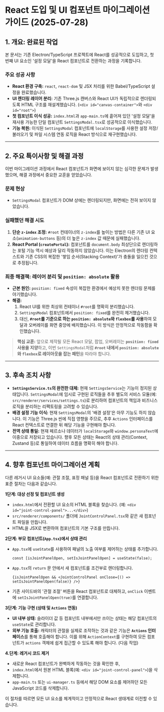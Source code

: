 # React 도입 및 UI 컴포넌트 마이그레이션 가이드 (2025-07-28)

## 1. 개요: 완료된 작업

본 문서는 기존 Electron/TypeScript 프로젝트에 React를 성공적으로 도입하고, 첫 번째 UI 요소인 '설정 모달'을 React 컴포넌트로 전환하는 과정을 기록합니다.

### 주요 성공 사항
- **React 환경 구축:** `react`, `react-dom` 및 JSX 처리를 위한 Babel/TypeScript 설정을 완료했습니다.
- **UI 렌더링 레이어 분리:** 기존 Three.js 캔버스와 React UI가 독립적으로 렌더링되도록 HTML 구조를 재설계했습니다. (`<div id="canvas-container">`와 `<div id="root">`)
- **첫 컴포넌트 이식 성공:** `index.html`과 `app-main.ts`에 흩어져 있던 '설정 모달'을 재사용 가능한 단일 컴포넌트 `SettingsModal.tsx`로 성공적으로 이식했습니다.
- **기능 복원:** 이식된 `SettingsModal` 컴포넌트에 `localStorage`를 사용한 설정 저장/불러오기 및 파일 시스템 연동 로직을 React 방식으로 재구현했습니다.

---

## 2. 주요 특이사항 및 해결 과정

이번 마이그레이션 과정에서 React 컴포넌트가 화면에 보이지 않는 심각한 문제가 발생했으며, 해결 과정에서 중요한 교훈을 얻었습니다.

### 문제 현상
- `SettingsModal` 컴포넌트가 DOM 상에는 렌더링되지만, 화면에는 전혀 보이지 않았습니다.

### 실패했던 해결 시도
1.  **단순 `z-index` 조정:** `#root` 컨테이너의 `z-index`를 높이는 방법은 다른 기존 UI 요소(`animation-buttons` 등)의 더 높은 `z-index` 값 때문에 실패했습니다.
2.  **React Portal (`createPortal`):** 컴포넌트를 `document.body` 최상단으로 렌더링하는 포털 기능 역시 예상과 달리 작동하지 않았습니다. 이는 Electron의 렌더링 컨텍스트와 기존 CSS의 복잡한 '쌓임 순서(Stacking Context)'가 충돌을 일으킨 것으로 추정됩니다.

### 최종 해결책: 레이어 분리 및 `position: absolute` 활용
- **근본 원인:** `position: fixed` 속성이 복잡한 환경에서 예상치 못한 렌더링 문제를 야기했습니다.
- **해결:**
    1.  React UI를 위한 최상위 컨테이너 `#root`를 명확히 분리했습니다.
    2.  `SettingsModal` 컴포넌트에서 `position: fixed`를 완전히 제거했습니다.
    3.  대신, **`#root`를 기준으로 하는 `position: absolute`와 `flexbox`를 사용**하여 모달과 오버레이를 화면 중앙에 배치했습니다. 이 방식은 안정적으로 작동함을 확인했습니다.

> **핵심 교훈:** 앞으로 제작될 모든 React 모달, 팝업, 오버레이는 **`position: fixed` 사용을 지양**하고, 이번 `SettingsModal`처럼 **`#root` 내에서 `position: absolute`와 `flexbox`로 레이아웃을 잡는 패턴**을 따라야 합니다.

---

## 3. 후속 조치 사항

- **`SettingsService.ts`의 완전한 대체:** 현재 `SettingsService`는 기능이 정지된 상태입니다. `SettingsModal`에 임시로 구현된 로직들을 추후 별도의 서비스 모듈(예: `src/renderer/services/settings.ts`)로 분리하여 컴포넌트의 책임과 비즈니스 로직을 분리하는 리팩토링을 고려할 수 있습니다.
- **배경 설정 기능 이식:** 현재 `SettingsModal`의 '배경 설정'은 아무 기능도 하지 않습니다. 이 기능은 Three.js 씬에 직접 영향을 주므로, 추후 `Actions` 인터페이스를 React 컨텍스트로 연결한 뒤 해당 기능을 구현해야 합니다.
- **전역 상태 통일:** 현재 페르소나 데이터가 `localStorage`와 `window.personaText`에 이중으로 저장되고 있습니다. 향후 모든 상태는 React의 상태 관리(Context, Zustand 등)로 통일하여 데이터 흐름을 명확히 해야 합니다.

---

## 4. 향후 컴포넌트 마이그레이션 계획

다른 레거시 UI 요소들(예: 관절 조절, 표정 패널 등)을 React 컴포넌트로 전환하기 위한 표준 절차는 다음과 같습니다.

**1단계: 대상 선정 및 컴포넌트 생성**
- `index.html`에서 전환할 UI 요소의 HTML 블록을 찾습니다. (예: `<div id="joint-control-panel">...</div>`)
- `src/renderer/components/` 폴더에 `JointControlPanel.tsx`와 같은 새 컴포넌트 파일을 만듭니다.
- HTML을 JSX로 변환하여 컴포넌트의 기본 구조를 만듭니다.

**2단계: 부모 컴포넌트(`App.tsx`)에서 상태 관리**
- `App.tsx`에 `useState`를 사용하여 패널의 노출 여부를 제어하는 상태를 추가합니다.
  ```tsx
  const [isJointPanelOpen, setIsJointPanelOpen] = useState(false);
  ```
- `App.tsx`의 `return` 문 안에서 새 컴포넌트를 조건부로 렌더링합니다.
  ```tsx
  {isJointPanelOpen && <JointControlPanel onClose={() => setIsJointPanelOpen(false)} />}
  ```
- 기존 사이드바의 '관절 조절' 버튼을 React 컴포넌트로 대체하고, `onClick` 이벤트에 `setIsJointPanelOpen(true)`를 연결합니다.

**3단계: 기능 구현 (상태 및 `Actions` 연동)**
- **UI 내부 상태:** 슬라이더 값 등 컴포넌트 내부에서만 쓰이는 상태는 해당 컴포넌트의 `useState`로 관리합니다.
- **외부 기능 호출:** 캐릭터의 관절을 실제로 조작하는 것과 같은 기능은 **`Actions` 인터페이스**를 통해 호출해야 합니다. 이를 위해 `ActionContext`를 구현하여 모든 컴포넌트가 `actions` 객체에 쉽게 접근할 수 있도록 해야 합니다. (다음 작업)

**4.단계: 레거시 코드 제거**
- 새로운 React 컴포넌트가 완벽하게 작동하는 것을 확인한 후,
- `index.html`에서 원본 HTML 블록(예: `<div id="joint-control-panel">`)을 삭제합니다.
- `app-main.ts` 또는 `ui-manager.ts` 등에서 해당 DOM 요소를 제어하던 모든 JavaScript 코드를 삭제합니다.

이 절차를 따르면 모든 UI 요소를 체계적이고 안정적으로 React 생태계로 이전할 수 있습니다.
